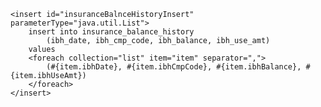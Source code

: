     <insert id="insuranceBalnceHistoryInsert" parameterType="java.util.List">
        insert into insurance_balance_history
            (ibh_date, ibh_cmp_code, ibh_balance, ibh_use_amt)
        values
        <foreach collection="list" item="item" separator=",">
            (#{item.ibhDate}, #{item.ibhCmpCode}, #{item.ibhBalance}, #{item.ibhUseAmt})
        </foreach>
    </insert>

